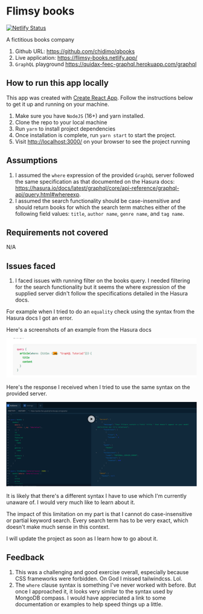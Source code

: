 # Flimsy books

[![Netlify Status](https://api.netlify.com/api/v1/badges/31284c61-f835-430c-b519-040a6810e97e/deploy-status)](https://app.netlify.com/sites/flimsy-books/deploys)

A fictitious books company

1. Github URL: <https://github.com/chidimo/qbooks>
1. Live application: <https://flimsy-books.netlify.app/>
1. `GraphQL` playground <https://quidax-feec-graphql.herokuapp.com/graphql>

## How to run this app locally

This app was created with [Create React App](https://create-react-app.dev/). Follow the instructions below to get it up and running on your machine.

1. Make sure you have `NodeJS` (16+) and yarn installed.
1. Clone the repo to your local machine
1. Run `yarn` to install project dependencies
1. Once installation is complete, run `yarn start` to start the project.
1. Visit <http://localhost:3000/> on your browser to see the project running

## Assumptions

1. I assumed the `where` expression of the provided `GraphQL` server followed the same specification as that documented on the Hasura docs: <https://hasura.io/docs/latest/graphql/core/api-reference/graphql-api/query.html#whereexp>.
1. I assumed the search functionality should be case-insensitive and should return books for which the search term matches either of the following field values: `title`, `author name`, `genre name`, and `tag name`.

## Requirements not covered

N/A

## Issues faced

1. I faced issues with running filter on the books query. I needed filtering for the search functionality but it seems the where expression of the supplied server didn't follow the specifications detailed in the Hasura docs.

For example when I tried to do an `equality` check using the syntax from the Hasura docs I got an error.

Here's a screenshots of an example from the Hasura docs

![Hasura `_eq` example](/images/hasura_eq.png)

Here's the response I received when I tried to use the same syntax on the provided server.

![Quidax server](/images//quidax-server-error.png)

It is likely that there's a different syntax I have to use which I'm currently unaware of. I would very much like to learn about it.

The impact of this limitation on my part is that I cannot do case-insensitive or partial keyword search. Every search term has to be very exact, which doesn't make much sense in this context.

I will update the project as soon as I learn how to go about it.

## Feedback

1. This was a challenging and good exercise overall, especially because CSS frameworks were forbidden. On God I missed tailwindcss. Lol.
1. The `where` clause syntax is something I've never worked with before. But once I approached it, it looks very similar to the syntax used by MongoDB compass. I would have appreciated a link to some documentation or examples to help speed things up a little.
